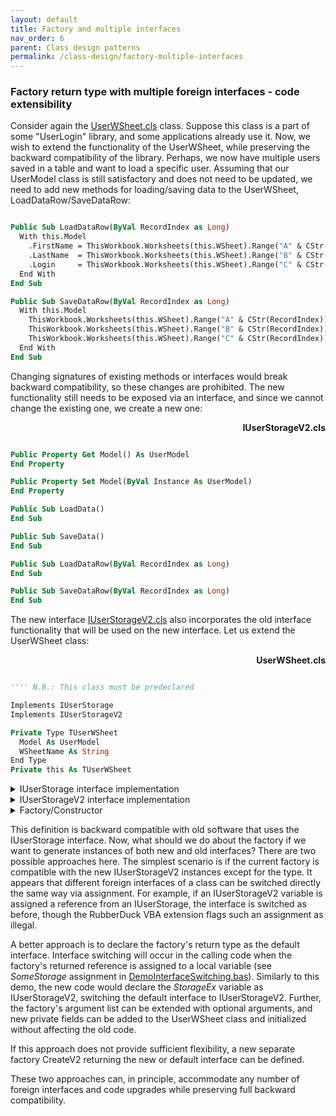 ```yaml
---
layout: default
title: Factory and multiple interfaces
nav_order: 6
parent: Class design patterns
permalink: /class-design/factory-multiple-interfaces
---
```


### Factory return type with multiple foreign interfaces - code extensibility

Consider again the [UserWSheet.cls][UserWSheetI.cls] class. Suppose this class is a part of some "UserLogin" library, and some applications already use it. Now, we wish to extend the functionality of the UserWSheet, while preserving the backward compatibility of the library. Perhaps, we now have multiple users saved in a table and want to load a specific user. Assuming that our UserModel class is still satisfactory and does not need to be updated, we need to add new methods for loading/saving data to the UserWSheet, LoadDataRow/SaveDataRow:

```vb

Public Sub LoadDataRow(ByVal RecordIndex as Long)
  With this.Model
    .FirstName = ThisWorkbook.Worksheets(this.WSheet).Range("A" & CStr(RecordIndex)).Value
    .LastName  = ThisWorkbook.Worksheets(this.WSheet).Range("B" & CStr(RecordIndex)).Value
    .Login     = ThisWorkbook.Worksheets(this.WSheet).Range("C" & CStr(RecordIndex)).Value
  End With
End Sub

Public Sub SaveDataRow(ByVal RecordIndex as Long)
  With this.Model
    ThisWorkbook.Worksheets(this.WSheet).Range("A" & CStr(RecordIndex)).Value = .FirstName
    ThisWorkbook.Worksheets(this.WSheet).Range("B" & CStr(RecordIndex)).Value = .LastName
    ThisWorkbook.Worksheets(this.WSheet).Range("C" & CStr(RecordIndex)).Value = .Login
  End With
End Sub

```

Changing signatures of existing methods or interfaces would break backward compatibility, so these changes are prohibited. The new functionality still needs to be exposed via an interface, and since we cannot change the existing one, we create a new one:

<a name="IUserStorageV2.cls"></a>
<p align="right"><b>IUserStorageV2.cls</b></p>

```vb

Public Property Get Model() As UserModel
End Property

Public Property Set Model(ByVal Instance As UserModel)
End Property

Public Sub LoadData()
End Sub

Public Sub SaveData()
End Sub

Public Sub LoadDataRow(ByVal RecordIndex as Long)
End Sub

Public Sub SaveDataRow(ByVal RecordIndex as Long)
End Sub

```

The new interface [IUserStorageV2.cls](#IUserStorageV2.cls) also incorporates the old interface functionality that will be used on the new interface. Let us extend the UserWSheet class:

<a name="UserWSheetEx2.cls"></a>
<p align="right"><b>UserWSheet.cls</b></p>

```vb

'''' N.B.: This class must be predeclared

Implements IUserStorage
Implements IUserStorageV2

Private Type TUserWSheet
  Model As UserModel
  WSheetName As String
End Type
Private this As TUserWSheet

```

<details><summary>IUserStorage interface implementation</summary>

```vb

Private Sub IUserStorage_LoadData()
  With this.Model
    .FirstName = ThisWorkbook.Worksheets(this.WSheet).Range("A1").Value
    .LastName  = ThisWorkbook.Worksheets(this.WSheet).Range("B1").Value
    .Login     = ThisWorkbook.Worksheets(this.WSheet).Range("C1").Value
  End With
End Sub

Private Sub IUserStorage_SaveData()
  With this.Model
    ThisWorkbook.Worksheets(this.WSheet).Range("A1").Value = .FirstName
    ThisWorkbook.Worksheets(this.WSheet).Range("B1").Value = .LastName
    ThisWorkbook.Worksheets(this.WSheet).Range("C1").Value = .Login
  End With
End Sub

Private Property Get IUserStorage_Model() As UserModel
  Set IUserStorage_Model = this.Model
End Property

Private Property Set IUserStorage_Model(ByVal Instance As UserModel)
  Set this.Model = Instance
End Property

```

</details>

<details><summary>IUserStorageV2 interface implementation</summary>

```vb

Private Sub IUserStorageV2_LoadDataRow(ByVal RecordIndex as Long)
  With this.Model
    .FirstName = ThisWorkbook.Worksheets(this.WSheet).Range("A" & CStr(RecordIndex)).Value
    .LastName  = ThisWorkbook.Worksheets(this.WSheet).Range("B" & CStr(RecordIndex)).Value
    .Login     = ThisWorkbook.Worksheets(this.WSheet).Range("C" & CStr(RecordIndex)).Value
  End With
End Sub

Private Sub IUserStorageV2_SaveDataRow(ByVal RecordIndex as Long)
  With this.Model
    ThisWorkbook.Worksheets(this.WSheet).Range("A" & CStr(RecordIndex)).Value = .FirstName
    ThisWorkbook.Worksheets(this.WSheet).Range("B" & CStr(RecordIndex)).Value = .LastName
    ThisWorkbook.Worksheets(this.WSheet).Range("C" & CStr(RecordIndex)).Value = .Login
  End With
End Sub

Private Sub IUserStorageV2_LoadData()
  With this.Model
    .FirstName = ThisWorkbook.Worksheets(this.WSheet).Range("A1").Value
    .LastName  = ThisWorkbook.Worksheets(this.WSheet).Range("B1").Value
    .Login     = ThisWorkbook.Worksheets(this.WSheet).Range("C1").Value
  End With
End Sub

Private Sub IUserStorageV2_SaveData()
  With this.Model
    ThisWorkbook.Worksheets(this.WSheet).Range("A1").Value = .FirstName
    ThisWorkbook.Worksheets(this.WSheet).Range("B1").Value = .LastName
    ThisWorkbook.Worksheets(this.WSheet).Range("C1").Value = .Login
  End With
End Sub

Private Property Get IUserStorageV2_Model() As UserModel
  Set IUserStorageV2_Model = this.Model
End Property

Private Property Set IUserStorageV2_Model(ByVal Instance As UserModel)
  Set this.Model = Instance
End Property

```

</details>

<details><summary>Factory/Constructor</summary>

```vb

Public Function Create(ByVal Model As UserModel, _
                       ByVal WSheetName As String) As UserWSheet
  Dim Instance As UserWSheet
  Set Instance = New UserWSheet
  Instance.Init Model, WSheetName
  Set Create = Instance
End Function
  
Public Sub Init(ByVal Model As UserModel, ByVal WSheetName As String)
  Set this.Model = Model
  this.WSheetName = WSheetName
End Sub

```

</details>

This definition is backward compatible with old software that uses the IUserStorage interface. Now, what should we do about the factory if we want to generate instances of both new and old interfaces? There are two possible approaches here.  The simplest scenario is if the current factory is compatible with the new IUserStorageV2 instances except for the type. It appears that different foreign interfaces of a class can be switched directly the same way via assignment. For example, if an IUserStorageV2 variable is assigned a reference from an IUserStorage, the interface is switched as before, though the RubberDuck VBA extension flags such an assignment as illegal.

A better approach is to declare the factory's return type as the default interface. Interface switching will occur in the calling code when the factory's returned reference is assigned to a local variable (see *SomeStorage* assignment in [DemoInterfaceSwitching.bas][]). Similarly to this demo, the new code would declare the *StorageEx* variable as IUserStorageV2, switching the default interface to IUserStorageV2. Further, the factory's argument list can be extended with optional arguments, and new private fields can be added to the UserWSheet class and initialized without affecting the old code.

If this approach does not provide sufficient flexibility, a new separate factory CreateV2 returning the new or default interface can be defined.

These two approaches can, in principle, accommodate any number of foreign interfaces and code upgrades while preserving full backward compatibility.


[Polymorphism]: https://en.wikipedia.org/wiki/Polymorphism_(computer_science)
[UserWSheetI.cls]: https://pchemguy.github.io/ContactEditor/class-design/intro-to-interfaces#UserWSheetI.cls
[DemoInterfaceSwitching.bas]: https://pchemguy.github.io/ContactEditor/class-design/interface-switching#DemoInterfaceSwitching.bas
